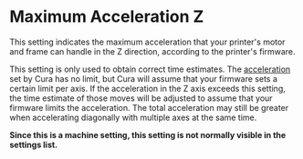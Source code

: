 Maximum Acceleration Z
====
This setting indicates the maximum acceleration that your printer's motor and frame can handle in the Z direction, according to the printer's firmware.

This setting is only used to obtain correct time estimates. The [acceleration](../speed/acceleration_print.md) set by Cura has no limit, but Cura will assume that your firmware sets a certain limit per axis. If the acceleration in the Z axis exceeds this setting, the time estimate of those moves will be adjusted to assume that your firmware limits the acceleration. The total acceleration may still be greater when accelerating diagonally with multiple axes at the same time.

**Since this is a machine setting, this setting is not normally visible in the settings list.**